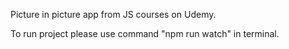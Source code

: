 Picture in picture app from JS courses on Udemy.

To run project please use command "npm run watch" in terminal.
